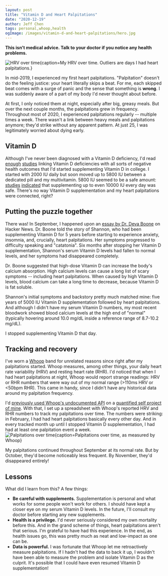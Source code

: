 ```yaml
---
layout: post
title: "Vitamin D and Heart Palpitations"
date: "2020-12-19"
author: Jeff Chen
tags: personal,whoop,health
ogImage: /images/vitamin-d-and-heart-palpitations/hero.jpg
---
```


**This isn’t medical advice. Talk to your doctor if you notice any health problems.**

![HRV over time{caption=My HRV over time. Outliers are days I had heart palpitations.}](/images/vitamin-d-and-heart-palpitations/hero.jpg)

In mid-2019, I experienced my first heart palpitations. "Palpitation" doesn't do the feeling justice: your heart literally skips a beat. For me, each skipped beat comes with a surge of panic and the sense that something is **wrong**. I was suddenly aware of a part of my body I'd never thought about before.

At first, I only noticed them at night, especially after big, greasy meals. But over the next couple months, the palpitations grew in frequency. Throughout most of 2020, I experienced palpitations regularly -- multiple times a week. There wasn't a link between heavy meals and palpitations anymore; they'd strike without any apparent pattern. At just 25, I was legitimately worried about dying early.

<!-- excerpt -->

## Vitamin D

Although I've never been diagnosed with a Vitamin D deficiency, I'd read [enough](https://www.ncbi.nlm.nih.gov/pmc/articles/PMC3068797/) [studies](https://www.nature.com/articles/s41430-020-0558-y) linking Vitamin D deficiencies with all sorts of negative health outcomes that I'd started supplementing Vitamin D in college. I started with 2000 IU daily but soon moved up to 5800 IU between a dedicated pill and my multivitamin. 5800 IU seemed to be a safe amount: [studies](https://pubmed.ncbi.nlm.nih.gov/22414585/) [indicated](https://pubmed.ncbi.nlm.nih.gov/10232622/) that supplementing up to even 10000 IU every day was safe. There's no way Vitamin D supplementation and my heart palpitations were connected, right?

## Putting the puzzle together

There was! In September, I happened upon an [essay by Dr. Deva Boone](https://www.devaboone.com/post/vitamin-d-part-2-shannon-s-story?postId=5f39453f8d01fe00170023fe) on Hacker News. Dr. Boone told the story of Shannon, who had been supplementing Vitamin D for 5 years before starting to experience anxiety, insomnia, and, crucially, heart palpitations. Her symptoms progressed to difficulty speaking and "catatonia". Six months after stopping her Vitamin D supplementation, Shannon's serum Vitamin D levels had fallen to normal levels, and her symptoms had disappeared completely.

Dr. Boone suggested that high-dose Vitamin D can increase the body's calcium absorption. High calcium levels can cause a long list of scary symptoms -- including heart palpitations. When caused by high Vitamin D levels, blood calcium can take a long time to decrease, because Vitamin D is fat soluble.

Shannon's initial symptoms and backstory pretty much matched mine: five years of 5000 IU Vitamin D supplementation followed by heart palpitations. And although I didn't have my serum Vitamin D numbers, my most recent bloodwork showed blood calcium levels at the high end of "normal" (typically hovering around 10.0 mg/dL inside a reference range of 8.7-10.2 mg/dL).

I stopped supplementing Vitamin D that day.

## Tracking and recovery

I've worn a [Whoop](https://whoop.com) band for unrelated reasons since right after my palpitations started. Whoop measures, among other things, your daily heart rate variability (HRV) and resting heart rate (RHR). I'd noticed that when I had heart palpitations at night, Whoop would report strange readings: HRV or RHR numbers that were way out of my normal range (>110ms HRV or <50bpm RHR). This came in handy, since I didn't have any historical data around my palpitation frequency.

I'd [previously used Whoop's undocumented API](https://github.com/jchen1/api/blob/master/apiserver/src/providers/whoop.ts) on a [quantified self project of mine](https://jeffchen.dev/metrics). With that, I set up a spreadsheet with Whoop's reported HRV and RHR numbers to track my palpitations over time. The numbers were striking: in February, I had had heart palpitations basically every other day. And in every tracked month up until I stopped Vitamin D supplementation, I had had at least one palpitation event a week.
![Palpitations over time{caption=Palpitations over time, as measured by Whoop}](/images/vitamin-d-and-heart-palpitations/palpitations-over-time.jpg)

My palpitations continued throughout September at its normal rate. But by October, they'd become noticeably less frequent. By November, they'd disappeared entirely!

## Lessons

What did I learn from this? A few things:

- **Be careful with supplements.** Supplementation is personal and what works for some people won't work for others. I should have kept a closer eye on my serum Vitamin D levels. In the future, I'll consult my doctor before starting any new supplements.
- **Health is a privilege.** I'd never seriously considered my own mortality before this. And in the grand scheme of things, heart palpitations aren't that serious. I'm grateful to have had this experience. In the end, as health issues go, this was pretty much as neat and low-impact as one can be.
- **Data is powerful.** I was fortunate that Whoop let me retroactively measure palpitations. If I hadn't had the data to back it up, I wouldn't have been able to measure the problem and isolate Vitamin D as the culprit. It's possible that I could have even resumed Vitamin D supplementation!
